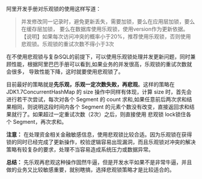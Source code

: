 阿里开发手册对乐观锁的使用这样写道：   

> 并发修改同一记录时，避免更新丢失，需要加锁，要么在应用层加锁，要么在缓存层加锁，
要么在数据库使用乐观锁，使用version作为更新依据。   
【说明】如果每次访问冲突的概率小于20%，推荐使用乐观锁，否则使用悲观锁。乐观锁的重试次数不得小于3次  

在不使用悲观锁与复杂SQL的前提下，可以使用乐观锁处理并发更新问题，同时兼顾性能，根据阿里巴巴手册可以看到,如果业务的并发很高，乐观锁的重试次数就会很多，
导致性能下降，这时就要使用悲观锁了。    

目前最好的策略就是**先乐观，乐观一定次数失败，再悲观**。这样的策略在 JDK1.7ConcurrentHashMap 的 size 操作中同样有体现，计算 size
时，首先会进行若干次尝试，每次对各个 Segment 的 count 求和,如果任意前后两次求和结果相同，则说明这段时间内各个 Segment 的元素个数没有改变，直接返回求和结果就行了。如果超过一定重试次数（2次）之后，则直接使用 悲观锁 lock锁住各个 Segment，再次求和。  

**注意：** 在处理资金相关金融敏感信息，使用悲观锁比较合适。因为乐观锁在获得锁的同时已经完成了更新操作，校验逻辑容易出现漏洞，而且乐观锁对冲突的解决策略有较复杂的要求，处理不当容易造成系统压力或数据异常。

**总结：** 先乐观再悲观这种操作固然牛逼，但是开发水平如果不是非常牛逼，并且做的业务又比较敏感重要，就别瞎搞，选择悲观锁策略才是比较适合的。


